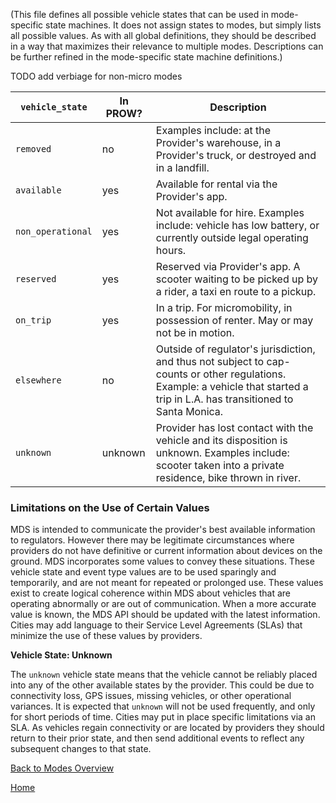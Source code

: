 (This file defines all possible vehicle states that can be used in mode-specific state machines. It does not assign states to modes, but simply lists all possible values. As with all global definitions, they should be described in a way that maximizes their relevance to multiple modes. Descriptions can be further refined in the mode-specific state machine definitions.)

TODO add verbiage for non-micro modes

| `vehicle_state`   | In PROW? | Description |
| ----------------- | -------- | ----------- |
| `removed`         | no       | Examples include: at the Provider's warehouse, in a Provider's truck, or destroyed and in a landfill. |
| `available`       | yes      | Available for rental via the Provider's app. |
| `non_operational` | yes      | Not available for hire.  Examples include: vehicle has low battery, or currently outside legal operating hours. |
| `reserved`        | yes      | Reserved via Provider's app.  A scooter waiting to be picked up by a rider, a taxi en route to a pickup. |
| `on_trip`         | yes      | In a trip.  For micromobility, in possession of renter.  May or may not be in motion. |
| `elsewhere`       | no       | Outside of regulator's jurisdiction, and thus not subject to cap-counts or other regulations. Example: a vehicle that started a trip in L.A. has transitioned to Santa Monica.  |
| `unknown`         | unknown  | Provider has lost contact with the vehicle and its disposition is unknown.  Examples include: scooter taken into a private residence, bike thrown in river. |

### Limitations on the Use of Certain Values

MDS is intended to communicate the provider's best available information to regulators. However there may be legitimate circumstances where providers do not have definitive or current information about devices on the ground. MDS incorporates some values to convey these situations.  These vehicle state and event type values are to be used sparingly and temporarily, and are not meant for repeated or prolonged use. These values exist to create logical coherence within MDS about vehicles that are operating abnormally or are out of communication. When a more accurate value is known, the MDS API should be updated with the latest information. Cities may add language to their Service Level Agreements (SLAs) that minimize the use of these values by providers. 

**Vehicle State: Unknown**

The `unknown` vehicle state means that the vehicle cannot be reliably placed into any of the other available states by the provider. This could be due to connectivity loss, GPS issues, missing vehicles, or other operational variances. It is expected that `unknown` will not be used frequently, and only for short periods of time. Cities may put in place specific limitations via an SLA. As vehicles regain connectivity or are located by providers they should return to their prior state, and then send additional events to reflect any subsequent changes to that state.

[Back to Modes Overview][modes]

[Home][home]

[home]: /README.md
[modes]: /modes/README.md
